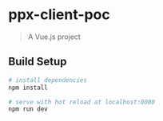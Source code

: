 # ppx-client-poc

> A Vue.js project

## Build Setup

``` bash
# install dependencies
npm install

# serve with hot reload at localhost:8080
npm run dev

```
